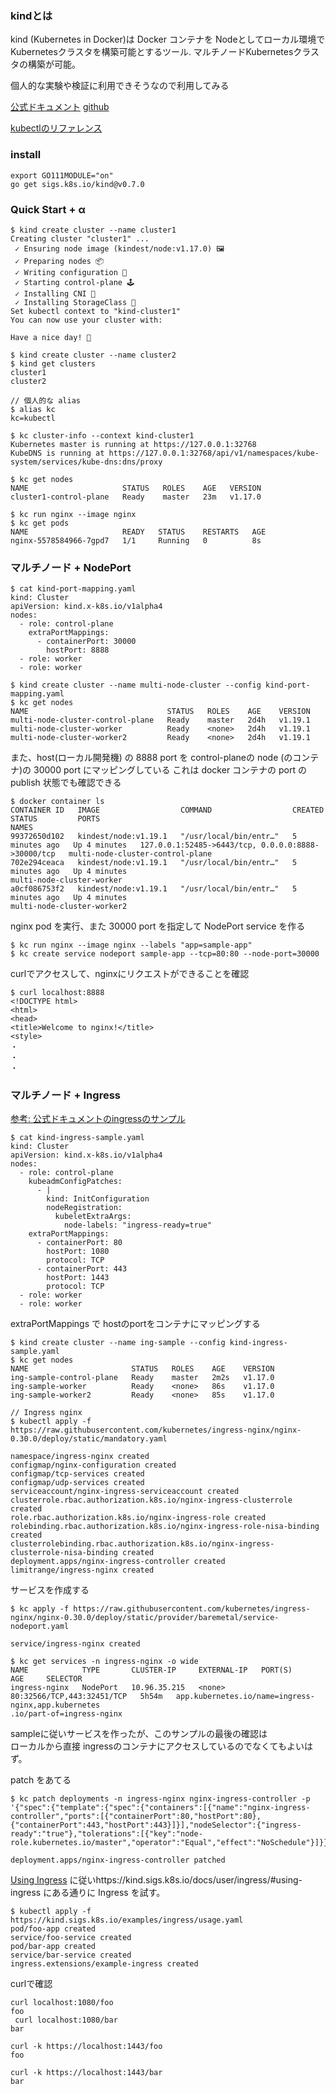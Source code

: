 ### kindとは
kind (Kubernetes in Docker)は Docker コンテナを Nodeとしてローカル環境で Kubernetesクラスタを構築可能とするツール.
マルチノードKubernetesクラスタの構築が可能。

個人的な実験や検証に利用できそうなので利用してみる

[公式ドキュメント](https://kind.sigs.k8s.io/)
[github](https://github.com/kubernetes-sigs/kind)

[kubectlのリファレンス](https://kubernetes.io/docs/reference/generated/kubectl/kubectl-commands)

### install
```
export GO111MODULE="on"
go get sigs.k8s.io/kind@v0.7.0
```

### Quick Start + α
```
$ kind create cluster --name cluster1
Creating cluster "cluster1" ...
 ✓ Ensuring node image (kindest/node:v1.17.0) 🖼
 ✓ Preparing nodes 📦  
 ✓ Writing configuration 📜 
 ✓ Starting control-plane 🕹️ 
 ✓ Installing CNI 🔌 
 ✓ Installing StorageClass 💾 
Set kubectl context to "kind-cluster1"
You can now use your cluster with:

Have a nice day! 👋

$ kind create cluster --name cluster2
$ kind get clusters
cluster1
cluster2

// 個人的な alias
$ alias kc
kc=kubectl

$ kc cluster-info --context kind-cluster1
Kubernetes master is running at https://127.0.0.1:32768
KubeDNS is running at https://127.0.0.1:32768/api/v1/namespaces/kube-system/services/kube-dns:dns/proxy

$ kc get nodes
NAME                     STATUS   ROLES    AGE   VERSION
cluster1-control-plane   Ready    master   23m   v1.17.0

$ kc run nginx --image nginx
$ kc get pods  
NAME                     READY   STATUS    RESTARTS   AGE
nginx-5578584966-7gpd7   1/1     Running   0          8s

```
### マルチノード + NodePort
```
$ cat kind-port-mapping.yaml
kind: Cluster
apiVersion: kind.x-k8s.io/v1alpha4
nodes:
  - role: control-plane
    extraPortMappings:
      - containerPort: 30000
        hostPort: 8888
  - role: worker
  - role: worker

$ kind create cluster --name multi-node-cluster --config kind-port-mapping.yaml
$ kc get nodes
NAME                               STATUS   ROLES    AGE    VERSION
multi-node-cluster-control-plane   Ready    master   2d4h   v1.19.1
multi-node-cluster-worker          Ready    <none>   2d4h   v1.19.1
multi-node-cluster-worker2         Ready    <none>   2d4h   v1.19.1
```

また、host(ローカル開発機) の 8888 port を control-planeの node (のコンテナ)の 30000 port にマッピングしている
これは docker コンテナの port の publish 状態でも確認できる

```
$ docker container ls
CONTAINER ID   IMAGE                  COMMAND                  CREATED         STATUS         PORTS                                                NAMES
99372650d102   kindest/node:v1.19.1   "/usr/local/bin/entr…"   5 minutes ago   Up 4 minutes   127.0.0.1:52485->6443/tcp, 0.0.0.0:8888->30000/tcp   multi-node-cluster-control-plane
702e294ceaca   kindest/node:v1.19.1   "/usr/local/bin/entr…"   5 minutes ago   Up 4 minutes                                                        multi-node-cluster-worker
a0cf086753f2   kindest/node:v1.19.1   "/usr/local/bin/entr…"   5 minutes ago   Up 4 minutes                                                        multi-node-cluster-worker2
```

nginx pod を実行、また 30000 port を指定して NodePort service を作る
```
$ kc run nginx --image nginx --labels "app=sample-app"
$ kc create service nodeport sample-app --tcp=80:80 --node-port=30000
```
curlでアクセスして、nginxにリクエストができることを確認
```
$ curl localhost:8888
<!DOCTYPE html>
<html>
<head>
<title>Welcome to nginx!</title>
<style>
・
・
・
```

### マルチノード + Ingress

[参考: 公式ドキュメントのingressのサンプル](https://kind.sigs.k8s.io/docs/user/ingress/)

```
$ cat kind-ingress-sample.yaml
kind: Cluster
apiVersion: kind.x-k8s.io/v1alpha4
nodes:
  - role: control-plane
    kubeadmConfigPatches:
      - |
        kind: InitConfiguration
        nodeRegistration:
          kubeletExtraArgs:
            node-labels: "ingress-ready=true"
    extraPortMappings:
      - containerPort: 80
        hostPort: 1080
        protocol: TCP
      - containerPort: 443
        hostPort: 1443
        protocol: TCP
  - role: worker
  - role: worker
```
extraPortMappings で hostのportをコンテナにマッピングする

```
$ kind create cluster --name ing-sample --config kind-ingress-sample.yaml
$ kc get nodes
NAME                       STATUS   ROLES    AGE    VERSION
ing-sample-control-plane   Ready    master   2m2s   v1.17.0
ing-sample-worker          Ready    <none>   86s    v1.17.0
ing-sample-worker2         Ready    <none>   85s    v1.17.0

// Ingress nginx
$ kubectl apply -f https://raw.githubusercontent.com/kubernetes/ingress-nginx/nginx-0.30.0/deploy/static/mandatory.yaml

namespace/ingress-nginx created
configmap/nginx-configuration created
configmap/tcp-services created
configmap/udp-services created
serviceaccount/nginx-ingress-serviceaccount created
clusterrole.rbac.authorization.k8s.io/nginx-ingress-clusterrole created
role.rbac.authorization.k8s.io/nginx-ingress-role created
rolebinding.rbac.authorization.k8s.io/nginx-ingress-role-nisa-binding created
clusterrolebinding.rbac.authorization.k8s.io/nginx-ingress-clusterrole-nisa-binding created
deployment.apps/nginx-ingress-controller created
limitrange/ingress-nginx created
```
サービスを作成する

```
$ kc apply -f https://raw.githubusercontent.com/kubernetes/ingress-nginx/nginx-0.30.0/deploy/static/provider/baremetal/service-nodeport.yaml

service/ingress-nginx created

$ kc get services -n ingress-nginx -o wide
NAME            TYPE       CLUSTER-IP     EXTERNAL-IP   PORT(S)                      AGE     SELECTOR
ingress-nginx   NodePort   10.96.35.215   <none>        80:32566/TCP,443:32451/TCP   5h54m   app.kubernetes.io/name=ingress-nginx,app.kubernetes
.io/part-of=ingress-nginx
```
sampleに従いサービスを作ったが、このサンプルの最後の確認は  
ローカルから直接 ingressのコンテナにアクセスしているのでなくてもよいはず。

patch をあてる
```
$ kc patch deployments -n ingress-nginx nginx-ingress-controller -p '{"spec":{"template":{"spec":{"containers":[{"name":"nginx-ingress-controller","ports":[{"containerPort":80,"hostPort":80},{"containerPort":443,"hostPort":443}]}],"nodeSelector":{"ingress-ready":"true"},"tolerations":[{"key":"node-role.kubernetes.io/master","operator":"Equal","effect":"NoSchedule"}]}}}}'

deployment.apps/nginx-ingress-controller patched
```
[Using Ingress](https://kind.sigs.k8s.io/docs/user/ingress#using-ingress) に従いhttps://kind.sigs.k8s.io/docs/user/ingress/#using-ingress にある通りに Ingress を試す。

```
$ kubectl apply -f https://kind.sigs.k8s.io/examples/ingress/usage.yaml
pod/foo-app created
service/foo-service created
pod/bar-app created
service/bar-service created
ingress.extensions/example-ingress created
```
curlで確認
```
curl localhost:1080/foo
foo
 curl localhost:1080/bar
bar

curl -k https://localhost:1443/foo
foo

curl -k https://localhost:1443/bar
bar
```
